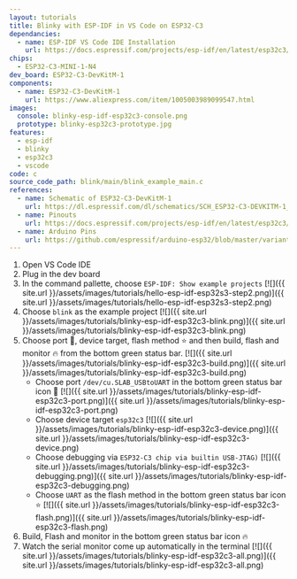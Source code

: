 ```yaml
---
layout: tutorials
title: Blinky with ESP-IDF in VS Code on ESP32-C3
dependancies:
  - name: ESP-IDF VS Code IDE Installation
    url: https://docs.espressif.com/projects/esp-idf/en/latest/esp32c3/get-started/index.html#ide
chips:
  - ESP32-C3-MINI-1-N4
dev_board: ESP32-C3-DevKitM-1
components:
  - name: ESP32-C3-DevKitM-1
    url: https://www.aliexpress.com/item/1005003989099547.html
images:
  console: blinky-esp-idf-esp32c3-console.png
  prototype: blinky-esp32c3-prototype.jpg
features:
  - esp-idf
  - blinky
  - esp32c3
  - vscode
code: c
source_code_path: blink/main/blink_example_main.c
references:
  - name: Schematic of ESP32-C3-DevKitM-1
    url: https://dl.espressif.com/dl/schematics/SCH_ESP32-C3-DEVKITM-1_V1_20200915A.pdf
  - name: Pinouts
    url: https://docs.espressif.com/projects/esp-idf/en/latest/esp32c3/hw-reference/esp32c3/user-guide-devkitm-1.html#pin-layout
  - name: Arduino Pins
    url: https://github.com/espressif/arduino-esp32/blob/master/variants/esp32c3/pins_arduino.h
---
```


1. Open VS Code IDE
1. Plug in the dev board
1. In the command pallette, choose `ESP-IDF: Show example projects`
  [![]({{ site.url }}/assets/images/tutorials/hello-esp-idf-esp32s3-step2.png)]({{ site.url }}/assets/images/tutorials/hello-esp-idf-esp32s3-step2.png)
1. Choose `blink` as the example project
  [![]({{ site.url }}/assets/images/tutorials/blinky-esp-idf-esp32c3-blink.png)]({{ site.url }}/assets/images/tutorials/blinky-esp-idf-esp32c3-blink.png)
1. Choose port 🔌, device target, flash method ⭐️ and then build, flash and monitor 🔥 from the bottom green status bar.
  [![]({{ site.url }}/assets/images/tutorials/blinky-esp-idf-esp32c3-build.png)]({{ site.url }}/assets/images/tutorials/blinky-esp-idf-esp32c3-build.png)
    - Choose port `/dev/cu.SLAB_USBtoUART` in the bottom green status bar icon 🔌
      [![]({{ site.url }}/assets/images/tutorials/blinky-esp-idf-esp32c3-port.png)]({{ site.url }}/assets/images/tutorials/blinky-esp-idf-esp32c3-port.png)
    - Choose device target `esp32c3`
      [![]({{ site.url }}/assets/images/tutorials/blinky-esp-idf-esp32c3-device.png)]({{ site.url }}/assets/images/tutorials/blinky-esp-idf-esp32c3-device.png)
    - Choose debugging via `ESP32-C3 chip via builtin USB-JTAG)`
      [![]({{ site.url }}/assets/images/tutorials/blinky-esp-idf-esp32c3-debugging.png)]({{ site.url }}/assets/images/tutorials/blinky-esp-idf-esp32c3-debugging.png)
    - Choose `UART` as the flash method in the bottom green status bar icon ⭐️
      [![]({{ site.url }}/assets/images/tutorials/blinky-esp-idf-esp32c3-flash.png)]({{ site.url }}/assets/images/tutorials/blinky-esp-idf-esp32c3-flash.png)
1. Build, Flash and monitor in the bottom green status bar icon 🔥
1. Watch the serial monitor come up automatically in the terminal
  [![]({{ site.url }}/assets/images/tutorials/blinky-esp-idf-esp32c3-all.png)]({{ site.url }}/assets/images/tutorials/blinky-esp-idf-esp32c3-all.png)
